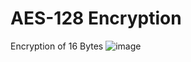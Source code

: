 # AES-128 Encryption
Encryption of 16 Bytes
![image](https://github.com/user-attachments/assets/be19ca07-5e1b-4448-a234-f424f9bc017e)
